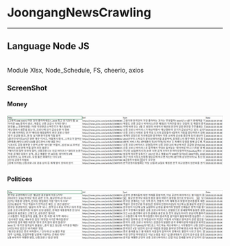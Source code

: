 # JoongangNewsCrawling
---------------------
<h2>Language <strong>Node JS</strong></h2><br>
Module Xlsx, Node_Schedule, FS, cheerio, axios

<h3>ScreenShot</h3>
<p float="left">
  <h4>Money</h4>
  <img src="/ScreenShot/RsultMoney.PNG" width="1000" /><br>
  <h4>Politices</h4>
  <img src="/ScreenShot/ResultPolitices.PNG" width="1000" /> 
</p>
